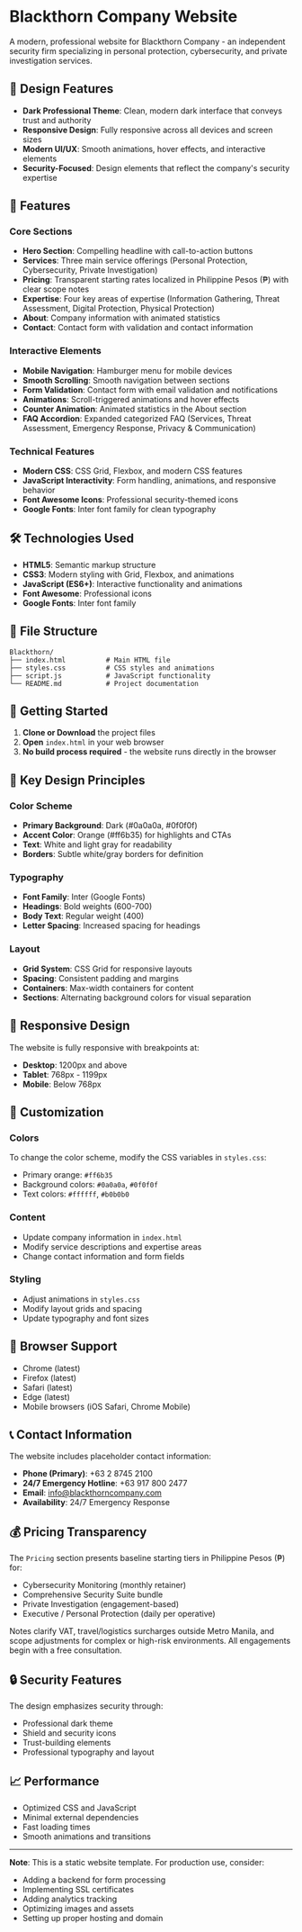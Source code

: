 # Blackthorn Company Website

A modern, professional website for Blackthorn Company - an independent security firm specializing in personal protection, cybersecurity, and private investigation services.

## 🎨 Design Features

- **Dark Professional Theme**: Clean, modern dark interface that conveys trust and authority
- **Responsive Design**: Fully responsive across all devices and screen sizes
- **Modern UI/UX**: Smooth animations, hover effects, and interactive elements
- **Security-Focused**: Design elements that reflect the company's security expertise

## 🚀 Features

### Core Sections
- **Hero Section**: Compelling headline with call-to-action buttons
- **Services**: Three main service offerings (Personal Protection, Cybersecurity, Private Investigation)
- **Pricing**: Transparent starting rates localized in Philippine Pesos (₱) with clear scope notes
- **Expertise**: Four key areas of expertise (Information Gathering, Threat Assessment, Digital Protection, Physical Protection)
- **About**: Company information with animated statistics
- **Contact**: Contact form with validation and contact information

### Interactive Elements
- **Mobile Navigation**: Hamburger menu for mobile devices
- **Smooth Scrolling**: Smooth navigation between sections
- **Form Validation**: Contact form with email validation and notifications
- **Animations**: Scroll-triggered animations and hover effects
- **Counter Animation**: Animated statistics in the About section
- **FAQ Accordion**: Expanded categorized FAQ (Services, Threat Assessment, Emergency Response, Privacy & Communication)

### Technical Features
- **Modern CSS**: CSS Grid, Flexbox, and modern CSS features
- **JavaScript Interactivity**: Form handling, animations, and responsive behavior
- **Font Awesome Icons**: Professional security-themed icons
- **Google Fonts**: Inter font family for clean typography

## 🛠️ Technologies Used

- **HTML5**: Semantic markup structure
- **CSS3**: Modern styling with Grid, Flexbox, and animations
- **JavaScript (ES6+)**: Interactive functionality and animations
- **Font Awesome**: Professional icons
- **Google Fonts**: Inter font family

## 📁 File Structure

```
Blackthorn/
├── index.html          # Main HTML file
├── styles.css          # CSS styles and animations
├── script.js           # JavaScript functionality
└── README.md           # Project documentation
```

## 🚀 Getting Started

1. **Clone or Download** the project files
2. **Open** `index.html` in your web browser
3. **No build process required** - the website runs directly in the browser

## 🎯 Key Design Principles

### Color Scheme
- **Primary Background**: Dark (#0a0a0a, #0f0f0f)
- **Accent Color**: Orange (#ff6b35) for highlights and CTAs
- **Text**: White and light gray for readability
- **Borders**: Subtle white/gray borders for definition

### Typography
- **Font Family**: Inter (Google Fonts)
- **Headings**: Bold weights (600-700)
- **Body Text**: Regular weight (400)
- **Letter Spacing**: Increased spacing for headings

### Layout
- **Grid System**: CSS Grid for responsive layouts
- **Spacing**: Consistent padding and margins
- **Containers**: Max-width containers for content
- **Sections**: Alternating background colors for visual separation

## 📱 Responsive Design

The website is fully responsive with breakpoints at:
- **Desktop**: 1200px and above
- **Tablet**: 768px - 1199px
- **Mobile**: Below 768px

## 🔧 Customization

### Colors
To change the color scheme, modify the CSS variables in `styles.css`:
- Primary orange: `#ff6b35`
- Background colors: `#0a0a0a`, `#0f0f0f`
- Text colors: `#ffffff`, `#b0b0b0`

### Content
- Update company information in `index.html`
- Modify service descriptions and expertise areas
- Change contact information and form fields

### Styling
- Adjust animations in `styles.css`
- Modify layout grids and spacing
- Update typography and font sizes

## 🌟 Browser Support

- Chrome (latest)
- Firefox (latest)
- Safari (latest)
- Edge (latest)
- Mobile browsers (iOS Safari, Chrome Mobile)

## 📞 Contact Information

The website includes placeholder contact information:
- **Phone (Primary)**: +63 2 8745 2100
- **24/7 Emergency Hotline**: +63 917 800 2477
- **Email**: info@blackthorncompany.com
- **Availability**: 24/7 Emergency Response

## 💰 Pricing Transparency

The `Pricing` section presents baseline starting tiers in Philippine Pesos (₱) for:

- Cybersecurity Monitoring (monthly retainer)
- Comprehensive Security Suite bundle
- Private Investigation (engagement-based)
- Executive / Personal Protection (daily per operative)

Notes clarify VAT, travel/logistics surcharges outside Metro Manila, and scope adjustments for complex or high-risk environments. All engagements begin with a free consultation.

## 🔒 Security Features

The design emphasizes security through:
- Professional dark theme
- Shield and security icons
- Trust-building elements
- Professional typography and layout

## 📈 Performance

- Optimized CSS and JavaScript
- Minimal external dependencies
- Fast loading times
- Smooth animations and transitions

---

**Note**: This is a static website template. For production use, consider:
- Adding a backend for form processing
- Implementing SSL certificates
- Adding analytics tracking
- Optimizing images and assets
- Setting up proper hosting and domain
